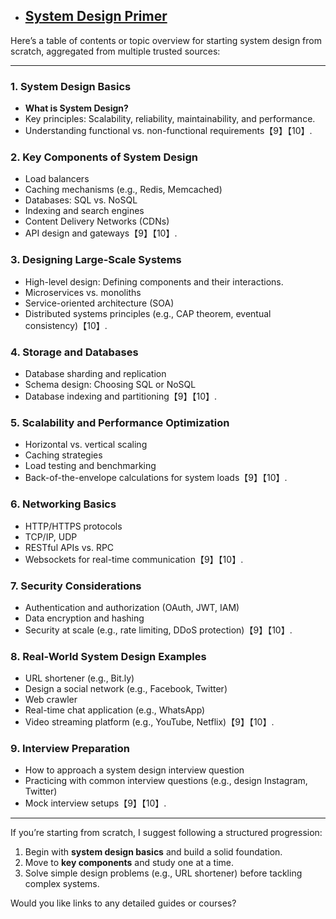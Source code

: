 - ## [System Design Primer](https://github.com/donnemartin/system-design-primer)

Here’s a table of contents or topic overview for starting system design from scratch, aggregated from multiple trusted sources:

* * *

### **1\. System Design Basics**

*   **What is System Design?**
*   Key principles: Scalability, reliability, maintainability, and performance.
*   Understanding functional vs. non-functional requirements【9】【10】.

### **2\. Key Components of System Design**

*   Load balancers
*   Caching mechanisms (e.g., Redis, Memcached)
*   Databases: SQL vs. NoSQL
*   Indexing and search engines
*   Content Delivery Networks (CDNs)
*   API design and gateways【9】【10】.

### **3\. Designing Large-Scale Systems**

*   High-level design: Defining components and their interactions.
*   Microservices vs. monoliths
*   Service-oriented architecture (SOA)
*   Distributed systems principles (e.g., CAP theorem, eventual consistency)【10】.

### **4\. Storage and Databases**

*   Database sharding and replication
*   Schema design: Choosing SQL or NoSQL
*   Database indexing and partitioning【9】【10】.

### **5\. Scalability and Performance Optimization**

*   Horizontal vs. vertical scaling
*   Caching strategies
*   Load testing and benchmarking
*   Back-of-the-envelope calculations for system loads【9】【10】.

### **6\. Networking Basics**

*   HTTP/HTTPS protocols
*   TCP/IP, UDP
*   RESTful APIs vs. RPC
*   Websockets for real-time communication【9】【10】.

### **7\. Security Considerations**

*   Authentication and authorization (OAuth, JWT, IAM)
*   Data encryption and hashing
*   Security at scale (e.g., rate limiting, DDoS protection)【9】【10】.

### **8\. Real-World System Design Examples**

*   URL shortener (e.g., Bit.ly)
*   Design a social network (e.g., Facebook, Twitter)
*   Web crawler
*   Real-time chat application (e.g., WhatsApp)
*   Video streaming platform (e.g., YouTube, Netflix)【9】【10】.

### **9\. Interview Preparation**

*   How to approach a system design interview question
*   Practicing with common interview questions (e.g., design Instagram, Twitter)
*   Mock interview setups【9】【10】.

* * *

If you’re starting from scratch, I suggest following a structured progression:

1.  Begin with **system design basics** and build a solid foundation.
2.  Move to **key components** and study one at a time.
3.  Solve simple design problems (e.g., URL shortener) before tackling complex systems.

Would you like links to any detailed guides or courses?
